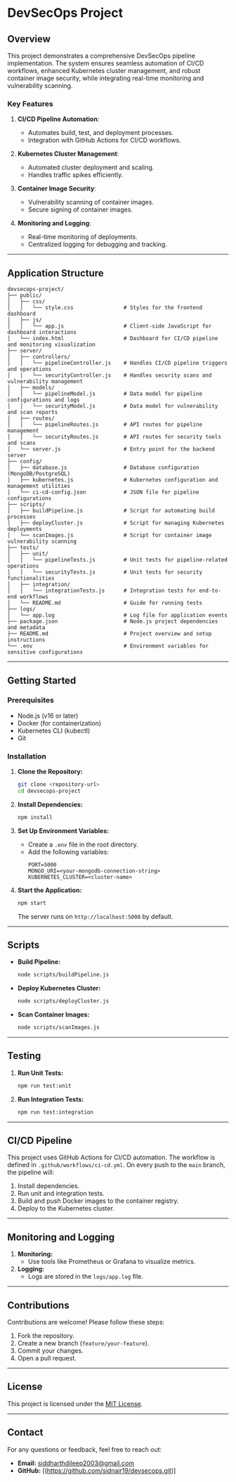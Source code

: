 # DevSecOps Project

## Overview
This project demonstrates a comprehensive DevSecOps pipeline implementation. The system ensures seamless automation of CI/CD workflows, enhanced Kubernetes cluster management, and robust container image security, while integrating real-time monitoring and vulnerability scanning.

### Key Features
1. **CI/CD Pipeline Automation**:
   - Automates build, test, and deployment processes.
   - Integration with GitHub Actions for CI/CD workflows.

2. **Kubernetes Cluster Management**:
   - Automated cluster deployment and scaling.
   - Handles traffic spikes efficiently.

3. **Container Image Security**:
   - Vulnerability scanning of container images.
   - Secure signing of container images.

4. **Monitoring and Logging**:
   - Real-time monitoring of deployments.
   - Centralized logging for debugging and tracking.

---

## Application Structure
```plaintext
devsecops-project/
├── public/
│   ├── css/
│   │   └── style.css                # Styles for the frontend dashboard
│   ├── js/
│   │   └── app.js                   # Client-side JavaScript for dashboard interactions
│   └── index.html                   # Dashboard for CI/CD pipeline and monitoring visualization
├── server/
│   ├── controllers/
│   │   └── pipelineController.js    # Handles CI/CD pipeline triggers and operations
│   │   └── securityController.js    # Handles security scans and vulnerability management
│   ├── models/
│   │   └── pipelineModel.js         # Data model for pipeline configurations and logs
│   │   └── securityModel.js         # Data model for vulnerability and scan reports
│   ├── routes/
│   │   └── pipelineRoutes.js        # API routes for pipeline management
│   │   └── securityRoutes.js        # API routes for security tools and scans
│   └── server.js                    # Entry point for the backend server
├── config/
│   ├── database.js                  # Database configuration (MongoDB/PostgreSQL)
│   ├── kubernetes.js                # Kubernetes configuration and management utilities
│   └── ci-cd-config.json            # JSON file for pipeline configurations
├── scripts/
│   ├── buildPipeline.js             # Script for automating build processes
│   ├── deployCluster.js             # Script for managing Kubernetes deployments
│   └── scanImages.js                # Script for container image vulnerability scanning
├── tests/
│   ├── unit/
│   │   └── pipelineTests.js         # Unit tests for pipeline-related operations
│   │   └── securityTests.js         # Unit tests for security functionalities
│   ├── integration/
│   │   └── integrationTests.js      # Integration tests for end-to-end workflows
│   └── README.md                    # Guide for running tests
├── logs/
│   └── app.log                      # Log file for application events
├── package.json                     # Node.js project dependencies and metadata
├── README.md                        # Project overview and setup instructions
└── .env                             # Environment variables for sensitive configurations
```

---

## Getting Started

### Prerequisites
- Node.js (v16 or later)
- Docker (for containerization)
- Kubernetes CLI (kubectl)
- Git

### Installation
1. **Clone the Repository:**
   ```bash
   git clone <repository-url>
   cd devsecops-project
   ```

2. **Install Dependencies:**
   ```bash
   npm install
   ```

3. **Set Up Environment Variables:**
   - Create a `.env` file in the root directory.
   - Add the following variables:
     ```env
     PORT=5000
     MONGO_URI=<your-mongodb-connection-string>
     KUBERNETES_CLUSTER=<cluster-name>
     ```

4. **Start the Application:**
   ```bash
   npm start
   ```
   The server runs on `http://localhost:5000` by default.

---

## Scripts
- **Build Pipeline:**
  ```bash
  node scripts/buildPipeline.js
  ```

- **Deploy Kubernetes Cluster:**
  ```bash
  node scripts/deployCluster.js
  ```

- **Scan Container Images:**
  ```bash
  node scripts/scanImages.js
  ```

---

## Testing
1. **Run Unit Tests:**
   ```bash
   npm run test:unit
   ```

2. **Run Integration Tests:**
   ```bash
   npm run test:integration
   ```

---

## CI/CD Pipeline
This project uses GitHub Actions for CI/CD automation. The workflow is defined in `.github/workflows/ci-cd.yml`. On every push to the `main` branch, the pipeline will:
1. Install dependencies.
2. Run unit and integration tests.
3. Build and push Docker images to the container registry.
4. Deploy to the Kubernetes cluster.

---

## Monitoring and Logging
1. **Monitoring:**
   - Use tools like Prometheus or Grafana to visualize metrics.
2. **Logging:**
   - Logs are stored in the `logs/app.log` file.

---

## Contributions
Contributions are welcome! Please follow these steps:
1. Fork the repository.
2. Create a new branch (`feature/your-feature`).
3. Commit your changes.
4. Open a pull request.

---

## License
This project is licensed under the [MIT License](LICENSE).

---

## Contact
For any questions or feedback, feel free to reach out:
- **Email:** siddharthdileep2003@gmail.com
- **GitHub:** [(https://github.com/sidnair19/devsecops.git)]

